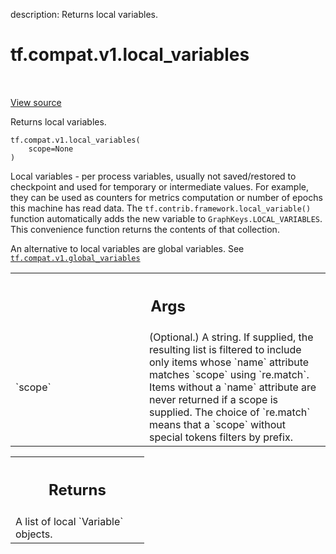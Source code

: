 description: Returns local variables.

<div itemscope itemtype="http://developers.google.com/ReferenceObject">
<meta itemprop="name" content="tf.compat.v1.local_variables" />
<meta itemprop="path" content="Stable" />
</div>

# tf.compat.v1.local_variables

<!-- Insert buttons and diff -->

<table class="tfo-notebook-buttons tfo-api nocontent" align="left">

</table>

<a target="_blank" class="external" href="/code/stable/tensorflow/python/ops/variables.py">View source</a>



Returns local variables.


<pre class="devsite-click-to-copy prettyprint lang-py tfo-signature-link">
<code>tf.compat.v1.local_variables(
    scope=None
)
</code></pre>



<!-- Placeholder for "Used in" -->

Local variables - per process variables, usually not saved/restored to
checkpoint and used for temporary or intermediate values.
For example, they can be used as counters for metrics computation or
number of epochs this machine has read data.
The `tf.contrib.framework.local_variable()` function automatically adds the
new variable to `GraphKeys.LOCAL_VARIABLES`.
This convenience function returns the contents of that collection.

An alternative to local variables are global variables. See
<a href="../../../tf/compat/v1/global_variables.md"><code>tf.compat.v1.global_variables</code></a>

<!-- Tabular view -->
 <table class="responsive fixed orange">
<colgroup><col width="214px"><col></colgroup>
<tr><th colspan="2"><h2 class="add-link">Args</h2></th></tr>

<tr>
<td>
`scope`<a id="scope"></a>
</td>
<td>
(Optional.) A string. If supplied, the resulting list is filtered to
include only items whose `name` attribute matches `scope` using
`re.match`. Items without a `name` attribute are never returned if a scope
is supplied. The choice of `re.match` means that a `scope` without special
tokens filters by prefix.
</td>
</tr>
</table>



<!-- Tabular view -->
 <table class="responsive fixed orange">
<colgroup><col width="214px"><col></colgroup>
<tr><th colspan="2"><h2 class="add-link">Returns</h2></th></tr>
<tr class="alt">
<td colspan="2">
A list of local `Variable` objects.
</td>
</tr>

</table>

